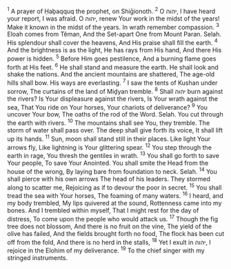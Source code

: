 <sup>1</sup> A prayer of Ḥaḇaqquq the prophet, on Shiḡionoth.
<sup>2</sup> O יהוה, I have heard your report, I was afraid. O יהוה, renew Your work in the midst of the years! Make it known in the midst of the years. In wrath remember compassion.
<sup>3</sup> Eloah comes from Tĕman, And the Set-apart One from Mount Paran. Selah. His splendour shall cover the heavens, And His praise shall fill the earth.
<sup>4</sup> And the brightness is as the light, He has rays from His hand, And there His power is hidden.
<sup>5</sup> Before Him goes pestilence, And a burning flame goes forth at His feet.
<sup>6</sup> He shall stand and measure the earth. He shall look and shake the nations. And the ancient mountains are shattered, The age-old hills shall bow. His ways are everlasting.
<sup>7</sup> I saw the tents of Kushan under sorrow, The curtains of the land of Miḏyan tremble.
<sup>8</sup> Shall יהוה burn against the rivers? Is Your displeasure against the rivers, Is Your wrath against the sea, That You ride on Your horses, Your chariots of deliverance?
<sup>9</sup> You uncover Your bow, The oaths of the rod of the Word. Selah. You cut through the earth with rivers.
<sup>10</sup> The mountains shall see You, they tremble. The storm of water shall pass over. The deep shall give forth its voice, It shall lift up its hands.
<sup>11</sup> Sun, moon shall stand still in their places. Like light Your arrows fly, Like lightning is Your glittering spear.
<sup>12</sup> You step through the earth in rage, You thresh the gentiles in wrath.
<sup>13</sup> You shall go forth to save Your people, To save Your Anointed. You shall smite the Head from the house of the wrong, By laying bare from foundation to neck. Selah.
<sup>14</sup> You shall pierce with his own arrows The head of his leaders. They stormed along to scatter me, Rejoicing as if to devour the poor in secret.
<sup>15</sup> You shall tread the sea with Your horses, The foaming of many waters.
<sup>16</sup> I heard, and my body trembled, My lips quivered at the sound, Rottenness came into my bones. And I trembled within myself, That I might rest for the day of distress, To come upon the people who would attack us.
<sup>17</sup> Though the fig tree does not blossom, And there is no fruit on the vine, The yield of the olive has failed, And the fields brought forth no food, The flock has been cut off from the fold, And there is no herd in the stalls,
<sup>18</sup> Yet I exult in יהוה, I rejoice in the Elohim of my deliverance.
<sup>19</sup> To the chief singer with my stringed instruments.
